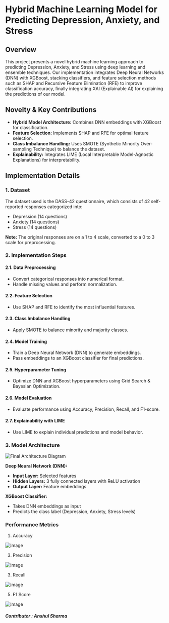 # Hybrid Machine Learning Model for Predicting Depression, Anxiety, and Stress

## Overview
This project presents a novel hybrid machine learning approach to predicting Depression, Anxiety, and Stress using deep learning and ensemble techniques. Our implementation integrates Deep Neural Networks (DNN) with XGBoost, stacking classifiers, and feature selection methods such as SHAP and Recursive Feature Elimination (RFE) to improve classification accuracy, finally integrating XAI (Explainable AI) for explaining the predictions of our model.

## Novelty & Key Contributions
- **Hybrid Model Architecture:** Combines DNN embeddings with XGBoost for classification.
- **Feature Selection:** Implements SHAP and RFE for optimal feature selection.
- **Class Imbalance Handling:** Uses SMOTE (Synthetic Minority Over-sampling Technique) to balance the dataset.
- **Explainability:** Integrates LIME (Local Interpretable Model-Agnostic Explanations) for interpretability.

## Implementation Details

### 1. Dataset
The dataset used is the DASS-42 questionnaire, which consists of 42 self-reported responses categorized into:
- Depression (14 questions)
- Anxiety (14 questions)
- Stress (14 questions)

**Note:** The original responses are on a 1 to 4 scale, converted to a 0 to 3 scale for preprocessing.

### 2. Implementation Steps
#### 2.1. Data Preprocessing
- Convert categorical responses into numerical format.
- Handle missing values and perform normalization.

#### 2.2. Feature Selection
- Use SHAP and RFE to identify the most influential features.

#### 2.3. Class Imbalance Handling
- Apply SMOTE to balance minority and majority classes.

#### 2.4. Model Training
- Train a Deep Neural Network (DNN) to generate embeddings.
- Pass embeddings to an XGBoost classifier for final predictions.

#### 2.5. Hyperparameter Tuning
- Optimize DNN and XGBoost hyperparameters using Grid Search & Bayesian Optimization.

#### 2.6. Model Evaluation
- Evaluate performance using Accuracy, Precision, Recall, and F1-score.

#### 2.7. Explainability with LIME
- Use LIME to explain individual predictions and model behavior.

### 3. Model Architecture

![Final Architecture Diagram](https://github.com/user-attachments/assets/aca1a88f-2c29-41e4-8ff0-0eb49b85b72d)

**Deep Neural Network (DNN):**
- **Input Layer:**  Selected features
- **Hidden Layers:** 3 fully connected layers with ReLU activation
- **Output Layer:** Feature embeddings

**XGBoost Classifier:**
- Takes DNN embeddings as input
- Predicts the class label (Depression, Anxiety, Stress levels)

### Performance Metrics
1. Accuracy

![image](https://github.com/user-attachments/assets/d853cf8a-4a98-4537-bb4f-05c09b3371b7)

3. Precision

![image](https://github.com/user-attachments/assets/cfb98812-f25e-459d-842b-fa8b9084aa93)

3. Recall

![image](https://github.com/user-attachments/assets/be31201a-ccce-4216-8e3b-aa7a5cff40ee)

5. F1 Score

![image](https://github.com/user-attachments/assets/0b54b368-cc39-443d-9506-d6aa8e47f7f0)



##### Contributor : Anshul Sharma












